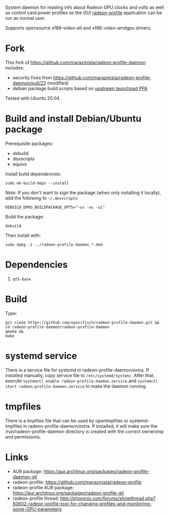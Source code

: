System daemon for reading info about Radeon GPU clocks and volts as well as control card power profiles so the GUI [radeon-profile](https://github.com/spezifisch/radeon-profile) application can be run as normal user.

Supports opensource xf86-video-ati and xf86-video-amdgpu drivers.

# Fork

This fork of https://github.com/marazmista/radeon-profile-daemon includes:

* security fixes from https://github.com/marazmista/radeon-profile-daemon/pull/23 (modified)
* debian package build scripts based on [upstream launchpad PPA](https://launchpad.net/~radeon-profile/+archive/ubuntu/stable)

Tested with Ubuntu 20.04.

# Build and install Debian/Ubuntu package

Prerequisite packages:

* debuild
* devscripts
* equivs

Install build dependencies:

```
sudo mk-build-deps --install
```

*Note:* If you don't want to sign the package (when only installing it locally), add the following to `~/.devscripts`:

```
DEBUILD_DPKG_BUILDPACKAGE_OPTS="-us -uc -ui"
```

Build the package:

```
debuild
```

Then install with:

```
sudo dpkg -i ../radeon-profile-daemon_*.deb
```

# Dependencies

1. `qt5-base`

# Build

Type:

```
git clone https://github.com/spezifisch/radeon-profile-daemon.git &&
cd radeon-profile-daemon/radeon-profile-daemon
qmake &&
make
``` 

# systemd service

There is a service file for systemd in radeon-profile-daemon/extra. If installed manually, copy service file to `/etc/systemd/system/`. After that, execute `systemctl enable radeon-profile-daemon.service` and `systemctl start radeon-profile-daemon.service` to make the daemon running.

# tmpfiles

There is a tmpfiles file that can be used by opentmpfiles or systemd-tmpfiles in radeon-profile-daemon/extra. If installed, it will make sure the /run/radeon-profile-daemon directory is created with the correct ownership and permissions.

# Links

* AUR package: https://aur.archlinux.org/packages/radeon-profile-daemon-git
* radeon-profile: https://github.com/marazmista/radeon-profile
* radeon-profile AUR package: https://aur.archlinux.org/packages/radeon-profile-git
* radeon-profile thread: http://phoronix.com/forums/showthread.php?83602-radeon-profile-tool-for-changing-profiles-and-monitoring-some-GPU-parameters

